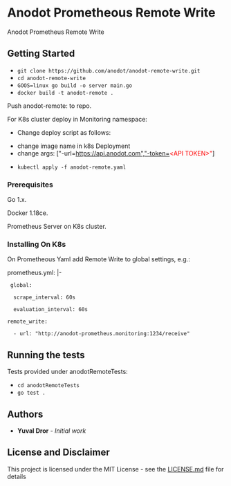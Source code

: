 # Anodot Prometheous Remote Write

Anodot Prometheus Remote Write 

## Getting Started

-  `git clone https://github.com/anodot/anodot-remote-write.git`
-  `cd anodot-remote-write`
-  `GOOS=linux go build -o server main.go`
-  `docker build -t anodot-remote .`

Push anodot-remote:<version> to repo. 

For K8s cluster deploy in Monitoring namespace:
- Change deploy script as follows:
*  change image name in k8s Deployment
*  change  args: ["-url=https://api.anodot.com","-token=<font color="red">\<API TOKEN\>"</font>]
- `kubectl apply -f anodot-remote.yaml`


### Prerequisites

Go 1.x. 

Docker 1.18ce.

Prometheus Server on K8s cluster.

### Installing On K8s
 On Prometheous Yaml add Remote Write to global settings, e.g.:
 
  prometheus.yml: |-
     
     global:
      
      scrape_interval: 60s
      
      evaluation_interval: 60s
    
    remote_write:
     
      - url: "http://anodot-prometheus.monitoring:1234/receive"

## Running the tests

Tests provided under anodotRemoteTests:
*  `cd anodotRemoteTests` 
*  `go test .`


## Authors

* **Yuval Dror** - *Initial work* 

## License and Disclaimer

This project is licensed under the MIT License - see the [LICENSE.md](LICENSE.md) file for details
